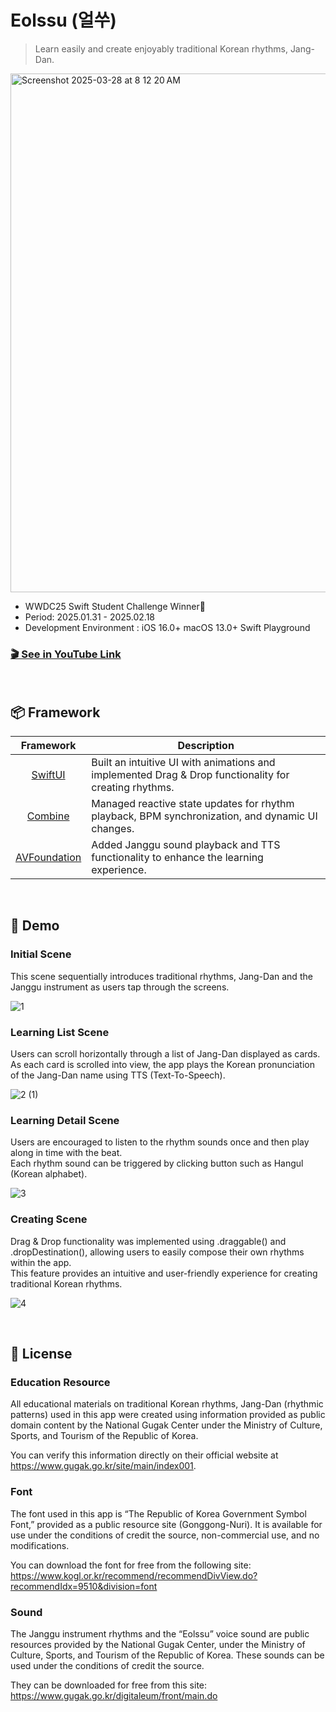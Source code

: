 # Eolssu (얼쑤)
> Learn easily and create enjoyably traditional Korean rhythms, Jang-Dan.
<img width="830" alt="Screenshot 2025-03-28 at 8 12 20 AM" src="https://github.com/user-attachments/assets/9f9d11ba-47b0-466f-9c0b-2ecf9335e54b" />

- WWDC25 Swift Student Challenge Winner🍎
- Period: 2025.01.31 - 2025.02.18
- Development Environment : iOS 16.0+ macOS 13.0+ Swift Playground

### [🎬 See in YouTube Link](https://youtu.be/CUOGi5JISF8)

<br>

## 📦 Framework
| Framework | Description |
|:--:|--|
| [SwiftUI](https://developer.apple.com/xcode/swiftui/) | Built an intuitive UI with animations and implemented Drag & Drop functionality for creating rhythms. |
| [Combine](https://developer.apple.com/documentation/combine) | Managed reactive state updates for rhythm playback, BPM synchronization, and dynamic UI changes. |
| [AVFoundation](https://developer.apple.com/documentation/avfoundation/) | Added Janggu sound playback and TTS functionality to enhance the learning experience. |

<br>

## 👀 Demo
### Initial Scene
This scene sequentially introduces traditional rhythms, Jang-Dan and the Janggu instrument as users tap through the screens.

![1](https://github.com/user-attachments/assets/7fdfcefe-c4cf-4530-90ed-fc7235a30cae)


### Learning List Scene
Users can scroll horizontally through a list of Jang-Dan displayed as cards.  
As each card is scrolled into view, the app plays the Korean pronunciation of the Jang-Dan name using TTS (Text-To-Speech).

![2 (1)](https://github.com/user-attachments/assets/77bfb887-c809-423b-a4eb-d65a26a3395d)


### Learning Detail Scene
Users are encouraged to listen to the rhythm sounds once and then play along in time with the beat.   
Each rhythm sound can be triggered by clicking button such as Hangul (Korean alphabet).

![3](https://github.com/user-attachments/assets/9e2b20f5-dc33-4acb-a91b-5bcb405aeacc)


### Creating Scene
Drag & Drop functionality was implemented using .draggable() and .dropDestination(), allowing users to easily compose their own rhythms within the app.   
This feature provides an intuitive and user-friendly experience for creating traditional Korean rhythms.

![4](https://github.com/user-attachments/assets/cfb07b30-d3ac-449d-b70b-e478fdc31b88)


<br>

## 🪪 License
### Education Resource
All educational materials on traditional Korean rhythms, Jang-Dan (rhythmic patterns) used in this app were created using information provided as public domain content by the National Gugak Center under the Ministry of Culture, Sports, and Tourism of the Republic of Korea.   

You can verify this information directly on their official website at https://www.gugak.go.kr/site/main/index001.


### Font
The font used in this app is “The Republic of Korea Government Symbol Font,” provided as a public resource site (Gonggong-Nuri).
It is available for use under the conditions of credit the source, non-commercial use, and no modifications.  

You can download the font for free from the following site: https://www.kogl.or.kr/recommend/recommendDivView.do?recommendIdx=9510&division=font


### Sound
The Janggu instrument rhythms and the “Eolssu” voice sound are public resources provided by the National Gugak Center, under the Ministry of Culture, Sports, and Tourism of the Republic of Korea.
These sounds can be used under the conditions of credit the source.  

They can be downloaded for free from this site: https://www.gugak.go.kr/digitaleum/front/main.do
